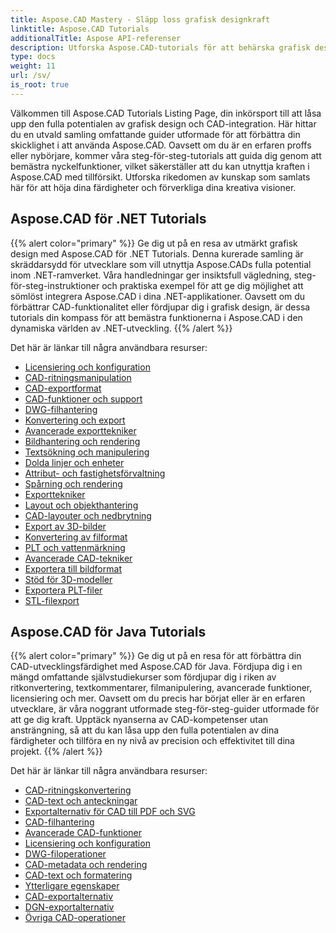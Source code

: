 ```yaml
---
title: Aspose.CAD Mastery - Släpp loss grafisk designkraft
linktitle: Aspose.CAD Tutorials
additionalTitle: Aspose API-referenser
description: Utforska Aspose.CAD-tutorials för att behärska grafisk design. Lyft dina färdigheter med steg-för-steg-guider om CAD-integration och frigör din kreativa potential.
type: docs
weight: 11
url: /sv/
is_root: true
---
```


Välkommen till Aspose.CAD Tutorials Listing Page, din inkörsport till att låsa upp den fulla potentialen av grafisk design och CAD-integration. Här hittar du en utvald samling omfattande guider utformade för att förbättra din skicklighet i att använda Aspose.CAD. Oavsett om du är en erfaren proffs eller nybörjare, kommer våra steg-för-steg-tutorials att guida dig genom att bemästra nyckelfunktioner, vilket säkerställer att du kan utnyttja kraften i Aspose.CAD med tillförsikt. Utforska rikedomen av kunskap som samlats här för att höja dina färdigheter och förverkliga dina kreativa visioner.

## Aspose.CAD för .NET Tutorials
{{% alert color="primary" %}}
Ge dig ut på en resa av utmärkt grafisk design med Aspose.CAD för .NET Tutorials. Denna kurerade samling är skräddarsydd för utvecklare som vill utnyttja Aspose.CADs fulla potential inom .NET-ramverket. Våra handledningar ger insiktsfull vägledning, steg-för-steg-instruktioner och praktiska exempel för att ge dig möjlighet att sömlöst integrera Aspose.CAD i dina .NET-applikationer. Oavsett om du förbättrar CAD-funktionalitet eller fördjupar dig i grafisk design, är dessa tutorials din kompass för att bemästra funktionerna i Aspose.CAD i den dynamiska världen av .NET-utveckling.
{{% /alert %}}

Det här är länkar till några användbara resurser:
 
- [Licensiering och konfiguration](./net/licensing-and-configuration/)
- [CAD-ritningsmanipulation](./net/cad-drawing-manipulation/)
- [CAD-exportformat](./net/cad-export-formats/)
- [CAD-funktioner och support](./net/cad-features-and-support/)
- [DWG-filhantering](./net/dwg-file-manipulation/)
- [Konvertering och export](./net/conversion-and-export/)
- [Avancerade exporttekniker](./net/advanced-export-techniques/)
- [Bildhantering och rendering](./net/image-manipulation-and-rendering/)
- [Textsökning och manipulering](./net/text-search-and-manipulation/)
- [Dolda linjer och enheter](./net/hidden-lines-and-entities/)
- [Attribut- och fastighetsförvaltning](./net/attribute-and-property-management/)
- [Spårning och rendering](./net/tracking-and-rendering/)
- [Exporttekniker](./net/export-techniques/)
- [Layout och objekthantering](./net/layout-and-object-handling/)
- [CAD-layouter och nedbrytning](./net/cad-layouts-and-decomposition/)
- [Export av 3D-bilder](./net/3d-image-export/)
- [Konvertering av filformat](./net/file-format-conversion/)
- [PLT och vattenmärkning](./net/plt-and-watermarking/)
- [Avancerade CAD-tekniker](./net/advanced-cad-techniques/)
- [Exportera till bildformat](./net/exporting-to-image-formats/)
- [Stöd för 3D-modeller](./net/3d-model-support/)
- [Exportera PLT-filer](./net/exporting-plt-files/)
- [STL-filexport](./net/stl-file-export/)


## Aspose.CAD för Java Tutorials
{{% alert color="primary" %}}
Ge dig ut på en resa för att förbättra din CAD-utvecklingsfärdighet med Aspose.CAD för Java. Fördjupa dig i en mängd omfattande självstudiekurser som fördjupar dig i riken av ritkonvertering, textkommentarer, filmanipulering, avancerade funktioner, licensiering och mer. Oavsett om du precis har börjat eller är en erfaren utvecklare, är våra noggrant utformade steg-för-steg-guider utformade för att ge dig kraft. Upptäck nyanserna av CAD-kompetenser utan ansträngning, så att du kan låsa upp den fulla potentialen av dina färdigheter och tillföra en ny nivå av precision och effektivitet till dina projekt.
{{% /alert %}}

Det här är länkar till några användbara resurser:
 
- [CAD-ritningskonvertering](./java/cad-drawing-conversion/)
- [CAD-text och anteckningar](./java/cad-text-and-annotation/)
- [Exportalternativ för CAD till PDF och SVG](./java/cad-to-pdf-and-svg-export-options/)
- [CAD-filhantering](./java/cad-file-manipulation/)
- [Avancerade CAD-funktioner](./java/advanced-cad-features/)
- [Licensiering och konfiguration](./java/licensing-and-configuration/)
- [DWG-filoperationer](./java/dwg-file-operations/)
- [CAD-metadata och rendering](./java/cad-meta-data-and-rendering/)
- [CAD-text och formatering](./java/cad-text-and-formatting/)
- [Ytterligare egenskaper](./java/additional-features/)
- [CAD-exportalternativ](./java/cad-export-options/)
- [DGN-exportalternativ](./java/dgn-export-options/)
- [Övriga CAD-operationer](./java/other-cad-operations/)



